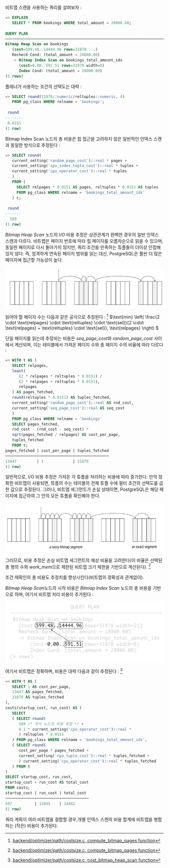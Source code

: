 비트맵 스캔을 사용하는 쿼리를 살펴보자 : 


```sql
=> EXPLAIN
   SELECT * FROM bookings WHERE total_amount = 28000.00;

QUERY PLAN
────────────────────────────────────────────────────────────────────────────
Bitmap Heap Scan on bookings
   (cost=599.48..14444.96 rows=31878 ...)
   Recheck Cond: (total_amount = 28000.00)
   -> Bitmap Index Scan on bookings_total_amount_idx
      (cost=0.00..591.51 rows=31878 width=0)
      Index Cond: (total_amount = 28000.00)
(5 rows)
```

플래너가 사용하는 조건의 선택도는 대략  : 

```sql
=> SELECT round(31878::numeric/reltuples::numeric, 4)
   FROM pg_class WHERE relname = 'bookings';

 round
--------
 0.0151
(1 row)
```

Bitmap Index Scan 노드의 총 비용은 힙 접근을 고려하지 않은 일반적인 인덱스 스캔과 동일한 방식으로 추정된다 : 

```sql
=> SELECT round(
   current_setting('random_page_cost')::real * pages +
   current_setting('cpu_index_tuple_cost')::real * tuples +
   current_setting('cpu_operator_cost')::real * tuples
   )
   FROM (
     SELECT relpages * 0.0151 AS pages, reltuples * 0.0151 AS tuples
     FROM pg_class WHERE relname = 'bookings_total_amount_idx'
   ) c;

 round
-------
  589
(1 row)
```

*Bitmap Heap Scan* 노드의 I/O 비용 추정은 상관관계가 완벽한 경우의 일반 인덱스 스캔과 다르다. 비트맵은 페이지 번호에 따라 힙 페이지를 오름차순으로 읽을 수 있으며, 동일한 페이지로 다시 돌아가지 않지만, 쿼리 조건을 만족하는 튜플들이 더이상 인접해있지 않다.
즉, 엄격하게 연속된 페이지 범위를 읽는 대신, PostgreSQL은 훨씬 더 많은 페이지에 접근할 가능성이 높다.

![](_static/Pasted%20image%2020241022100308.png)


읽어야 할 페이지 수는 다음과 같은 공식으로 추정된다 :  [^1]
$\text{min} \left( \frac{2 \cdot \text{relpages} \cdot \text{reltuples} \cdot \text{sel}}{2 \cdot \text{relpages} + \text{reltuples} \cdot \text{sel}}, \text{relpages} \right)
$

단일 페이지를 읽는데 추정되는 비용은 *seq_page_cost*와 *random_page_cost* 사이에서 계산되며, 이는 테이블에서 가져온 페이지 수와 총 페이지 수의 비율에 따라 다르다 : 


```sql
=> WITH t AS (
   SELECT relpages,
   least(
      (2 * relpages * reltuples * 0.0151) /
      (2 * relpages + reltuples * 0.0151),
      relpages
   ) AS pages_fetched,
   round(reltuples * 0.0151) AS tuples_fetched,
   current_setting('random_page_cost')::real AS rnd_cost,
   current_setting('seq_page_cost')::real AS seq_cost
   )
   FROM pg_class WHERE relname = 'bookings'
   SELECT pages_fetched,
   rnd_cost - (rnd_cost - seq_cost) *
   sqrt(pages_fetched / relpages) AS cost_per_page,
   tuples_fetched
   FROM t;
pages_fetched | cost_per_page | tuples_fetched
──────────────+───────────────+───────────────
13447         | 1             | 31878
(1 row)

```

일반적으로, I/O 비용 추정은 가져온 각 튜플을 처리하는 비용에 따라 증가한다. 만약 정확한 비트맵이 사용되면, 튜플의 수는 테이블의 전체 튜플 수에 필터 조건의 선택도를 곱한 값으로 추정된다. 그러나, 비트맵 세그먼트가 손실 상태이면, PostgreSQL은 해당 페이지에 접근하여 그 안의 모든 튜플을 확인해야 한다.

![](_static/Pasted%20image%2020241022102604.png)

그러므로, 비용 추정은 손실 비트맵 세그먼트의 예상 비율을 고려한다(이 비율은 선택된 총 행의 수와 *work_mem*으로 제한된 비트맵 크기 제한을 기반으로 계산된다). [^1]

조건 재확인의 총 비용도 추정치를 향상시킨다(비트맵의 정확성과 관계없이).

*Bitmap Heap Scan*노드의 시작 비용은 *Bitmap Index Scan* 노드의 총 비용을 기반으로 하며, 여기서 비트맵 처리 비용이 추가된다 : 

![](_static/Pasted%20image%2020241022103710.png)

여기서 비트맵은 정확하며, 비용은 대략 다음과 같이 추정된다 : [^2]

```sql
=> WITH t AS (
   SELECT 1 AS cost_per_page,
   13447 AS pages_fetched,
   31878 AS tuples_fetched
),
costs(startup_cost, run_cost) AS (
   SELECT
   ( SELECT round(
      589 /* 자식 노드의 비용 추정 */ +
      0.1 * current_setting('cpu_operator_cost')::real *
      ) reltuples * 0.0151
   ) FROM pg_class WHERE relname = 'bookings_total_amount_idx',
   ( SELECT round(
      cost_per_page * pages_fetched +
      current_setting('cpu_tuple_cost')::real * tuples_fetched +
      ) current_setting('cpu_operator_cost')::real * tuples_fetched
   ) FROM t
)
SELECT startup_cost, run_cost,
startup_cost + run_cost AS total_cost
FROM costs;
startup_cost | run_cost | total_cost
─────────────+──────────+────────────
597          | 13845    | 14442
(1 row)
```

쿼리 계획이 여러 비트맵을 결합할 경우,개별 인덱스 스캔의 비용 합계에 비트맵을 병합하는 (작은) 비용이 추가된다. 



[^1]:[backend/optimizer/path/costsize.c, compute_bitmap_pages function](https://git.postgresql.org/gitweb/?p=postgresql.git;a=blob;f=src/backend/optimizer/path/costsize.c;hb=REL_14_STABLE)

[^2]:[backend/optimizer/path/costsize.c, cost_bitmap_heap_scan function](https://git.postgresql.org/gitweb/?p=postgresql.git;a=blob;f=src/backend/optimizer/path/costsize.c;hb=REL_14_STABLE)

[^3]:[backend/optimizer/path/costsize.c, cost_bitmap_and_node & cost_bitmap_or_node functions](https://git.postgresql.org/gitweb/?p=postgresql.git;a=blob;f=src/backend/optimizer/path/costsize.c;hb=REL_14_STABLE)